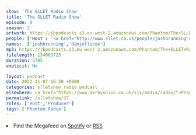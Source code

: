 ```yaml
---
show: 'The SLLET Radio Show'
title: 'The SLLET Radio Show'
episode: 8
season: 2
artwork: https://jbpodcasts.s3.eu-west-2.amazonaws.com/Phantom/The+SLLET+Radio+Show/2021-09-27+-+SLLET+radio+square.png
people: ['Host': '<a href="http://www.sllet.co.uk/people/joshbrunning">Josh Brunning</a>','Guest': ['<a href="http://www.sllet.co.uk/people/danjellicoe">Dan Jellicoe</a>']]
names:  ['joshbrunning','danjellicoe']
mp3: https://jbpodcasts.s3.eu-west-2.amazonaws.com/Phantom/The+SLLET+Radio+Show/2022-11-07+-+37.mp3
filelength: 134063725
duration: 5785
explicit: No

layout: podcast
date: 2022-11-07 16:30 +0000
categories: slletshow radio podcast
elsewhere: <a href="https://www.derbyunion.co.uk/sls/media/radio/">Phantom Media</a>
permalink: /slletshow/37
roles: ['Host','Producer']
tags: ['Phantom Radio']
---
```


<li>Find the Megafeed on <a href="https://open.spotify.com/show/1WGc6YCF3UfAL7E62gHLAS?si=eff5901deb8d498e">Spotify</a> or <a href="https://anchor.fm/s/849e58ac/podcast/rss">RSS</a></li>
